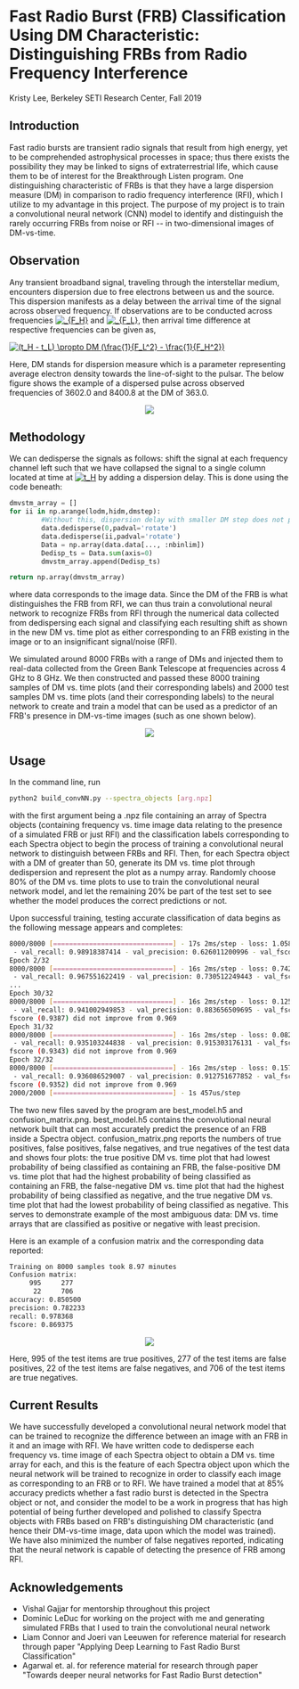 # Fast Radio Burst (FRB) Classification Using DM Characteristic: Distinguishing FRBs from Radio Frequency Interference
Kristy Lee, Berkeley SETI Research Center, Fall 2019

## Introduction
Fast radio bursts are transient radio signals that result from high energy, yet to be comprehended astrophysical processes in space; thus there exists the possibility they may be linked to signs of extraterrestrial life, which cause them to be of interest for the Breakthrough Listen program. One distinguishing characteristic of FRBs is that they have a large dispersion measure (DM) in comparison to radio frequency interference (RFI), which I utilize to my advantage in this project. The purpose of my project is to train a convolutional neural network (CNN) model to identify and distinguish the rarely occurring FRBs from noise or RFI -- in two-dimensional images of DM-vs-time. 

## Observation
Any transient broadband signal, traveling through the interstellar medium, encounters dispersion due to free electrons between us and the source. This dispersion manifests as a delay between the arrival time of the signal across observed frequency. If observations are to be conducted across frequencies <a href="https://www.codecogs.com/eqnedit.php?latex=_{F_H}" target="_blank"><img src="https://latex.codecogs.com/gif.latex?_{F_H}" title="_{F_H}" /></a> and <a href="https://www.codecogs.com/eqnedit.php?latex=_{F_L}" target="_blank"><img src="https://latex.codecogs.com/gif.latex?_{F_L}" title="_{F_L}" /></a>, then arrival time difference at respective frequencies can be given as, 

<a href="https://www.codecogs.com/eqnedit.php?latex=(t_H&space;-&space;t_L)&space;\propto&space;DM&space;(\frac{1}{F_L^2}&space;-&space;\frac{1}{F_H^2})" target="_blank"><img src="https://latex.codecogs.com/gif.latex?(t_H&space;-&space;t_L)&space;\propto&space;DM&space;(\frac{1}{F_L^2}&space;-&space;\frac{1}{F_H^2})" title="(t_H - t_L) \propto DM (\frac{1}{F_L^2} - \frac{1}{F_H^2})" /></a>

Here, DM stands for dispersion measure which is a parameter representing average electron density towards the line-of-sight to the pulsar. The below figure shows the example of a dispersed pulse across observed frequencies of 3602.0 and 8400.8 at the DM of 363.0. 

<p align="center">
  <img src="plots/dispersedsignal.png">
</p>

## Methodology
We can dedisperse the signals as follows: shift the signal at each frequency channel left such that we have collapsed the signal to a single column located at time at <a href="https://www.codecogs.com/eqnedit.php?latex=t_H" target="_blank"><img src="https://latex.codecogs.com/gif.latex?t_H" title="t_H" /></a> by adding a dispersion delay. This is done using the code beneath:

```python
dmvstm_array = []
for ii in np.arange(lodm,hidm,dmstep):
        #Without this, dispersion delay with smaller DM step does not produce delay close to bin width
        data.dedisperse(0,padval='rotate')
        data.dedisperse(ii,padval='rotate')
        Data = np.array(data.data[..., :nbinlim])
        Dedisp_ts = Data.sum(axis=0)
        dmvstm_array.append(Dedisp_ts)

return np.array(dmvstm_array)
```

where data corresponds to the image data. Since the DM of the FRB is what distinguishes the FRB from RFI, we can thus train a convolutional neural network to recognize FRBs from RFI through the numerical data collected from dedispersing each signal and classifying each resulting shift as shown in the new DM vs. time plot as either corresponding to an FRB existing in the image or to an insignificant signal/noise (RFI). 

We simulated around 8000 FRBs with a range of DMs and injected them to real-data collected from the Green Bank Telescope at frequencies across 4 GHz to 8 GHz.  We then constructed and passed these 8000 training samples of DM vs. time plots (and their corresponding labels) and 2000 test samples DM vs. time plots (and their corresponding labels) to the neural network to create and train a model that can be used as a predictor of an FRB's presence in DM-vs-time images (such as one shown below).

<p align="center">
  <img src="plots/dmvstime_dedispersedsignal.png">
</p>


## Usage
In the command line, run 

```bash
python2 build_convNN.py --spectra_objects [arg.npz]
```

with the first argument being a .npz file containing an array of Spectra objects (containing frequency vs. time image data relating to the presence of a simulated FRB or just RFI) and the classification labels corresponding to each Spectra object to begin the process of training a convolutional neural network to distinguish between FRBs and RFI. Then, for each Spectra object with a DM of greater than 50, generate its DM vs. time plot through dedispersion and represent the plot as a numpy array. Randomly choose 80% of the DM vs. time plots to use to train the convolutional neural network model, and let the remaining 20% be part of the test set to see whether the model produces the correct predictions or not.

Upon successful training, testing accurate classification of data begins as the following message appears and completes:

```bash
8000/8000 [==============================] - 17s 2ms/step - loss: 1.0584 - acc: 0.6080 - val_loss: 0.6558 - val_acc: 0.6940
 - val_recall: 0.98918387414 - val_precision: 0.626011200996 - val_fscore: 0.967593962711
Epoch 2/32
8000/8000 [==============================] - 16s 2ms/step - loss: 0.7424 - acc: 0.7740 - val_loss: 0.3495 - val_acc: 0.8020
 - val_recall: 0.967551622419 - val_precision: 0.730512249443 - val_fscore: 0.955625280143
...
Epoch 30/32
8000/8000 [==============================] - 16s 2ms/step - loss: 0.1258 - acc: 0.9710 - val_loss: 0.2927 - val_acc: 0.9070
 - val_recall: 0.941002949853 - val_precision: 0.883656509695 - val_fscore: 0.938660027162
fscore (0.9387) did not improve from 0.969
Epoch 31/32
8000/8000 [==============================] - 16s 2ms/step - loss: 0.0823 - acc: 0.9812 - val_loss: 0.3665 - val_acc: 0.9230
 - val_recall: 0.935103244838 - val_precision: 0.915303176131 - val_fscore: 0.934325876663
fscore (0.9343) did not improve from 0.969
Epoch 32/32
8000/8000 [==============================] - 16s 2ms/step - loss: 0.1573 - acc: 0.9685 - val_loss: 0.3521 - val_acc: 0.9220
 - val_recall: 0.936086529007 - val_precision: 0.912751677852 - val_fscore: 0.935166994106
fscore (0.9352) did not improve from 0.969
2000/2000 [==============================] - 1s 457us/step
```

The two new files saved by the program are best_model.h5 and confusion_matrix.png. best_model.h5 contains the convolutional neural network built that can most accurately predict the presence of an FRB inside a Spectra object. confusion_matrix.png reports the numbers of true positives, false positives, false negatives, and true negatives of the test data and shows four plots: the true positive DM vs. time plot that had lowest probability of being classified as containing an FRB, the false-positive DM vs. time plot that had the highest probability of being classified as containing an FRB, the false-negative DM vs. time plot that had the highest probability of being classified as negative, and the true negative DM vs. time plot that had the lowest probability of being classified as negative. This serves to demonstrate example of the most ambiguous data: DM vs. time arrays that are classified as positive or negative with least precision.

Here is an example of a confusion matrix and the corresponding data reported:

```bash
Training on 8000 samples took 8.97 minutes
Confusion matrix:
     995     277
      22     706
accuracy: 0.850500
precision: 0.782233
recall: 0.978368
fscore: 0.869375
```

<p align="center">
  <img src="plots/confusionmatrixbest.png">
</p>

Here, 995 of the test items are true positives, 277 of the test items are false positives, 22 of the test items are false negatives, and 706 of the test items are true negatives.

## Current Results
We have successfully developed a convolutional neural network model that can be trained to recognize the difference between an image with an FRB in it and an image with RFI. We have written code to dedisperse each frequency vs. time image of each Spectra object to obtain a DM vs. time array for each, and this is the feature of each Spectra object upon which the neural network will be trained to recognize in order to classify each image as corresponding to an FRB or to RFI. We have trained a model that at 85% accuracy predicts whether a fast radio burst is detected in the Spectra object or not, and consider the model to be a work in progress that has high potential of being further developed and polished to classify Spectra objects with FRBs based on FRB's distinguishing DM characteristic (and hence their DM-vs-time image, data upon which the model was trained). We have also minimized the number of false negatives reported, indicating that the neural network is capable of detecting the presence of FRB among RFI.

## Acknowledgements
- Vishal Gajjar for mentorship throughout this project
- Dominic LeDuc for working on the project with me and generating simulated FRBs that I used to train the convolutional neural network
- Liam Connor and Joeri van Leeuwen for reference material for research through paper "Applying Deep Learning to Fast Radio Burst Classification"
- Agarwal et. al. for reference material for research through paper "Towards deeper neural networks for Fast Radio Burst detection"

